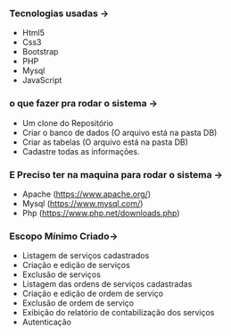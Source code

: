 ### Tecnologias usadas -> 
* Html5
* Css3
* Bootstrap
* PHP
* Mysql
* JavaScript

### o que fazer pra rodar o sistema -> 

* Um clone do Repositório
* Criar o banco de dados (O arquivo está na pasta DB)
* Criar as tabelas (O arquivo está na pasta DB)
* Cadastre todas as informações.

### E Preciso ter na maquina para rodar o sistema ->
* Apache (https://www.apache.org/)
* Mysql (https://www.mysql.com/)
* Php (https://www.php.net/downloads.php)

### Escopo Mínimo Criado-> 
* Listagem de serviços cadastrados
* Criação e edição de serviços
* Exclusão de serviços
* Listagem das ordens de serviços cadastradas
* Criação e edição de ordem de serviço
* Exclusão de ordem de serviço
* Exibição do relatório de contabilização dos serviços
* Autenticação





